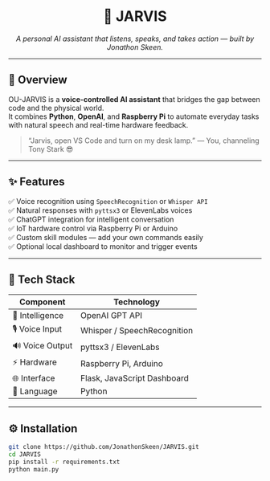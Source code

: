<h1 align="center">🤖 JARVIS</h1>
<p align="center">
  <i>A personal AI assistant that listens, speaks, and takes action — built by Jonathon Skeen.</i>
</p>

---

## 🧠 Overview  
OU-JARVIS is a **voice-controlled AI assistant** that bridges the gap between code and the physical world.  
It combines **Python**, **OpenAI**, and **Raspberry Pi** to automate everyday tasks with natural speech and real-time hardware feedback.  

> “Jarvis, open VS Code and turn on my desk lamp.” — You, channeling Tony Stark 😎  

---

## ✨ Features  
✅ Voice recognition using `SpeechRecognition` or `Whisper API`  
✅ Natural responses with `pyttsx3` or ElevenLabs voices  
✅ ChatGPT integration for intelligent conversation  
✅ IoT hardware control via Raspberry Pi or Arduino  
✅ Custom skill modules — add your own commands easily  
✅ Optional local dashboard to monitor and trigger events  

---

## 🧩 Tech Stack  
| Component | Technology |
|------------|-------------|
| 🧠 Intelligence | OpenAI GPT API |
| 🎙️ Voice Input | Whisper / SpeechRecognition |
| 🔊 Voice Output | pyttsx3 / ElevenLabs |
| ⚡ Hardware | Raspberry Pi, Arduino |
| 🌐 Interface | Flask, JavaScript Dashboard |
| 💾 Language | Python |

---

## ⚙️ Installation  

```bash
git clone https://github.com/JonathonSkeen/JARVIS.git
cd JARVIS
pip install -r requirements.txt
python main.py
